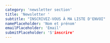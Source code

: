 ```yaml
---
category: 'newsletter section'
title: 'Newsletter '
subtitle: "INSCRIVEZ-VOUS À MA LISTE D'ENVOI"
namePlaceholder: 'Nom et prénom'
emailPlaceholder: 'Email'
submitPlaceholder: 'S'inscrire'
---
```

